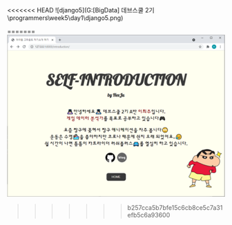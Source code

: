<<<<<<< HEAD
![django5](G:\[BigData] 데브스쿨 2기\programmers\week5\day1\django5.png)

=======
![result](./django5.png)
>>>>>>> b257cca5b7bfe15c6cb8ce5c7a31efb5c6a93600
